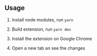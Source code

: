 ## Usage

1. Install node modules, run
   `yarn`

2. Build extension, run
   `yarn dev`

3. Install the extension on Google Chrome
4. Open a new tab an see the changes
